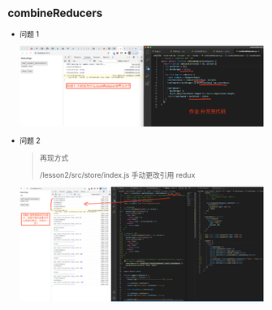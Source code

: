 ## combineReducers

- 问题 1

  ![question1](20201128+YaoCheng+lesson2-combineReducers-question1.png "question1")

- 问题 2

  > 再现方式
  >
  > /lesson2/src/store/index.js 手动更改引用 redux

  ![question2](20201128+YaoCheng+lesson2-combineReducers-question2.png "question2")
